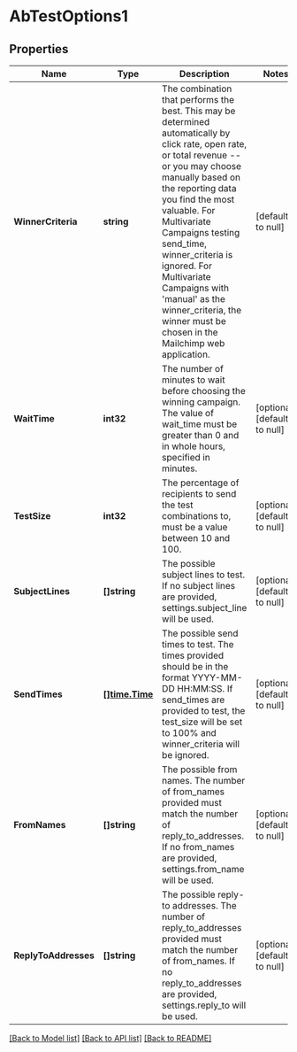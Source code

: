 # AbTestOptions1

## Properties
Name | Type | Description | Notes
------------ | ------------- | ------------- | -------------
**WinnerCriteria** | **string** | The combination that performs the best. This may be determined automatically by click rate, open rate, or total revenue -- or you may choose manually based on the reporting data you find the most valuable. For Multivariate Campaigns testing send_time, winner_criteria is ignored. For Multivariate Campaigns with &#39;manual&#39; as the winner_criteria, the winner must be chosen in the Mailchimp web application. | [default to null]
**WaitTime** | **int32** | The number of minutes to wait before choosing the winning campaign. The value of wait_time must be greater than 0 and in whole hours, specified in minutes. | [optional] [default to null]
**TestSize** | **int32** | The percentage of recipients to send the test combinations to, must be a value between 10 and 100. | [optional] [default to null]
**SubjectLines** | **[]string** | The possible subject lines to test. If no subject lines are provided, settings.subject_line will be used. | [optional] [default to null]
**SendTimes** | [**[]time.Time**](time.Time.md) | The possible send times to test. The times provided should be in the format YYYY-MM-DD HH:MM:SS. If send_times are provided to test, the test_size will be set to 100% and winner_criteria will be ignored. | [optional] [default to null]
**FromNames** | **[]string** | The possible from names. The number of from_names provided must match the number of reply_to_addresses. If no from_names are provided, settings.from_name will be used. | [optional] [default to null]
**ReplyToAddresses** | **[]string** | The possible reply-to addresses. The number of reply_to_addresses provided must match the number of from_names. If no reply_to_addresses are provided, settings.reply_to will be used. | [optional] [default to null]

[[Back to Model list]](../README.md#documentation-for-models) [[Back to API list]](../README.md#documentation-for-api-endpoints) [[Back to README]](../README.md)


